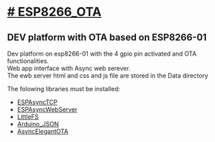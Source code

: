<h1><span style="text-decoration: underline;"># ESP8266_OTA</span></h1>
<h2>DEV platform with OTA based on ESP8266-01</h2>
<p>Dev platform on esp8266-01 with the 4 gpio pin activated and OTA functionalities.<br> 
Web app interface with Async web serever.<br> 
The ewb server html and css and js file are stored in the Data directory</p>
<p>The folowing libraries must be installed:</p>
<ul>
<li><a href="https://github.com/me-no-dev/ESPAsyncTCP">ESPAsyncTCP</a></li>
<li>
<div>
<div><a href="https://github.com/me-no-dev/ESPAsyncWebServer">ESPAsyncWebServer</a></div>
</div>
</li>
<li><a href="https://github.com/earlephilhower/arduino-esp8266littlefs-plugin/releases">LittleFS </a></li>
<li><a href="https://www.arduino.cc/reference/en/libraries/arduino_json/">Arduino_JSON </a></li>
<li><a href="https://github.com/ayushsharma82/AsyncElegantOTA">AsyncElegantOTA</a></li>
</ul>